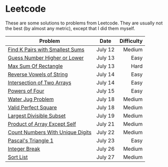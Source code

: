 # Leetcode

These are some solutions to problems from Leetcode.  They are usually not the best (by almost any metric), except that I did them myself.

|Problem | Date | Difficulty|
|--------|------|-----------:|
|[Find K Pairs with Smallest Sums](src/findKPairsWithSmallestSum/Solution.java)|July 12|Medium|
|[Guess Number Higher or Lower](src/guessNumber/Solution.java)|July 13|Easy|
|[Max Sum Of Rectangle](src/maxSumSubmatrix/Solution.java)|July 13|Hard|
|[Reverse Vowels of String](src/reverseVowelsOfString/Solution.java)|July 14|Easy|
|[Intersection of Two Arrays](src/intersectionOfTwoArrays/Solution.java)|July 14|Easy|
|[Powers of Four](src/powerOfFour/Solution.java)|July 15|Easy|
|[Water Jug Problem](src/waterAndJugProblem/GCDSolution.java)|July 18|Medium|
|[Valid Perfect Square](src/validPerfectSquare/Solution.java)|July 18|Medium|
|[Largest Divisible Subset](src/largestDivisibleSubset/Solution.java)|July 19|Medium|
|[Product of Array Except Self](src/productOfArrayExceptSelf/Solution.java)|July 21|Medium|
|[Count Numbers With Unique Digits](src/countNumbersWithUniqueDigits/Solution.java)|July 22|Medium|
|[Pascal's Triangle 1](src/pascalsTriangle1/Solution.java)|July 23|Easy|
|[Integer Break](src/integerBreak/Solution.java)|July 26|Medium|
|[Sort List](src/sortList/Solution.java)|July 27|Medium|


